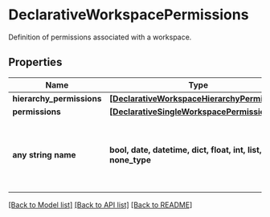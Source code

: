 # DeclarativeWorkspacePermissions

Definition of permissions associated with a workspace.

## Properties
Name | Type | Description | Notes
------------ | ------------- | ------------- | -------------
**hierarchy_permissions** | [**[DeclarativeWorkspaceHierarchyPermission]**](DeclarativeWorkspaceHierarchyPermission.md) |  | [optional] 
**permissions** | [**[DeclarativeSingleWorkspacePermission]**](DeclarativeSingleWorkspacePermission.md) |  | [optional] 
**any string name** | **bool, date, datetime, dict, float, int, list, str, none_type** | any string name can be used but the value must be the correct type | [optional]

[[Back to Model list]](../README.md#documentation-for-models) [[Back to API list]](../README.md#documentation-for-api-endpoints) [[Back to README]](../README.md)



